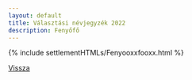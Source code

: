 ```yaml
---
layout: default
title: Választási névjegyzék 2022
description: Fenyőfő
---
```


{% include settlementHTMLs/Fenyooxxfooxx.html %}

[Vissza](../)